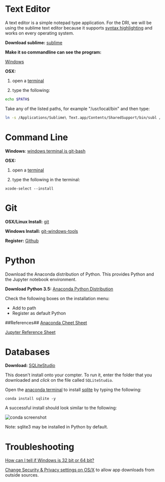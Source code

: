 Text Editor
===========
A text editor is a simple notepad type application. For the DRI, we will be using the sublime text editor because it supports [syntax highlighting](https://en.wikipedia.org/wiki/Syntax_highlighting) and works on every operating system. 

**Download sublime:** [sublime](https://www.sublimetext.com/)

**Make it so commandline can see the program:**

[Windows](https://scotch.io/tutorials/open-sublime-text-from-the-command-line-using-subl-exe-windows)

**OSX:**

1) open a [terminal](anaconda.md#md)

2) type the following:

```bash
echo $PATH$
```
Take any of the listed paths, for example "/usr/local/bin" and then type:
```bash
ln -s /Applications/Sublime\ Text.app/Contents/SharedSupport/bin/subl /usr/local/bin
```


Command Line
============
**Windows**: [windows terminal is git-bash](https://git-for-windows.github.io/)

**OSX:**

1) open a [terminal](https://github.com/GCDigitalFellows/installdri.github.io/blob/master/anaconda.md#mac)

2) type the following in the terminal:
```
xcode-select --install
```


Git
============
**OSX/Linux Install:** [git](https://git-scm.com/)

**Windows Install:** [git-windows-tools](https://git-for-windows.github.io/)

**Register:** [Github](https://github.com/)

Python
======
Download the Anaconda distribution of Python. This provides Python and the Jupyter notebook environment. 

**Download Python 3.5:** [Anaconda Python Distribution](https://www.continuum.io/downloads)

Check the following boxes on the installation menu:
 * Add to path
 * Register as default Python

##References##
[Anaconda Cheet Sheet](http://conda.pydata.org/docs/using/cheatsheet.html)

[Jupyter Reference Sheet](https://damontallen.github.io/IPython-quick-ref-sheets/)

Databases
==========

**Download:** [SQLiteStudio](http://sqlitestudio.pl/)

This doesn't install onto your compter. To run it, enter the folder that you downloaded and _click_ on the file called `SQLiteStudio`. 

Open the [anaconda terminal](anaconda.md) to install [sqlite](https://docs.python.org/2/library/sqlite3.html) by typing the following: 

`conda install sqlite -y`

A successful install should look similar to the following:

![conda screenshot](https://github.com/GCDigitalFellows/installdri.github.io/blob/master/conda_install.png)


Note: sqlite3 may be installed in Python by default.

Troubleshooting
===============
[How can I tell if Windows is 32 bit or 64 bit?](http://windows.microsoft.com/en-us/windows/32-bit-and-64-bit-windows#1TC=windows-7)

[Change Security & Privacy settings on OS/X](https://support.apple.com/en-us/HT202491) to allow app downloads from outside sources. 

